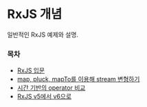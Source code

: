 # RxJS 개념

일반적인 RxJS 예제와 설명.

### 목차

- [RxJS 입문](rxjs-primer.md)
- [map, pluck, mapTo를 이용해 stream 변형하기](get-started-transforming.md)
- [시간 기반의 operator 비교](time-based-operator-comparison.md)
- [RxJS v5에서 v6으로](rxjs5-6.md)
